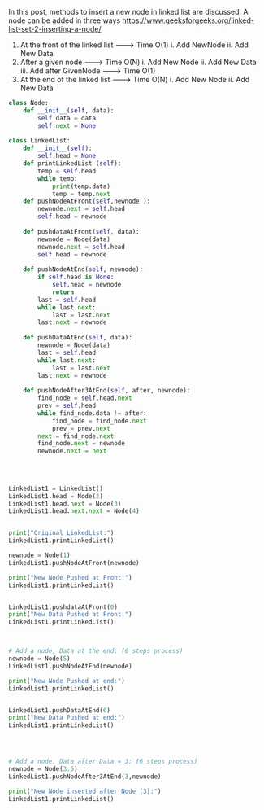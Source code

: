 In this post, methods to insert a new node in linked list are discussed. A node can be added in three ways 
https://www.geeksforgeeks.org/linked-list-set-2-inserting-a-node/

1) At the front of the linked list ---> Time O(1)
     i. Add NewNode
    ii. Add New Data
3) After a given node ---> Time O(N)
      i. Add New Node
     ii. Add New Data
    iii. Add after GivenNode ---> Time O(1)
5) At the end of the linked list  ---> Time O(N)
     i. Add New Node
    ii. Add New Data


```python
class Node:
    def __init__(self, data):
        self.data = data
        self.next = None
        
class LinkedList:
    def __init__(self):
        self.head = None
    def printLinkedList (self):
        temp = self.head
        while temp:
            print(temp.data)
            temp = temp.next
    def pushNodeAtFront(self,newnode ):
        newnode.next = self.head
        self.head = newnode
        
    def pushdataAtFront(self, data):
        newnode = Node(data)
        newnode.next = self.head
        self.head = newnode
        
    def pushNodeAtEnd(self, newnode):
        if self.head is None:
            self.head = newnode
            return
        last = self.head
        while last.next:
            last = last.next
        last.next = newnode
    
    def pushDataAtEnd(self, data):
        newnode = Node(data)
        last = self.head
        while last.next:
            last = last.next
        last.next = newnode
        
    def pushNodeAfter3AtEnd(self, after, newnode):
        find_node = self.head.next
        prev = self.head
        while find_node.data != after:
            find_node = find_node.next
            prev = prev.next
        next = find_node.next
        find_node.next = newnode
        newnode.next = next
        
            
        

LinkedList1 = LinkedList()
LinkedList1.head = Node(2)
LinkedList1.head.next = Node(3)
LinkedList1.head.next.next = Node(4)


print("Original LinkedList:")
LinkedList1.printLinkedList()

newnode = Node(1)
LinkedList1.pushNodeAtFront(newnode)

print("New Node Pushed at Front:")
LinkedList1.printLinkedList()


LinkedList1.pushdataAtFront(0)
print("New Data Pushed at Front:")
LinkedList1.printLinkedList()



# Add a node, Data at the end: (6 steps process) 
newnode = Node(5)
LinkedList1.pushNodeAtEnd(newnode)

print("New Node Pushed at end:")
LinkedList1.printLinkedList()


LinkedList1.pushDataAtEnd(6)
print("New Data Pushed at end:")
LinkedList1.printLinkedList()




# Add a node, Data after Data = 3: (6 steps process) 
newnode = Node(3.5)
LinkedList1.pushNodeAfter3AtEnd(3,newnode)

print("New Node inserted after Node (3):")
LinkedList1.printLinkedList()





```
